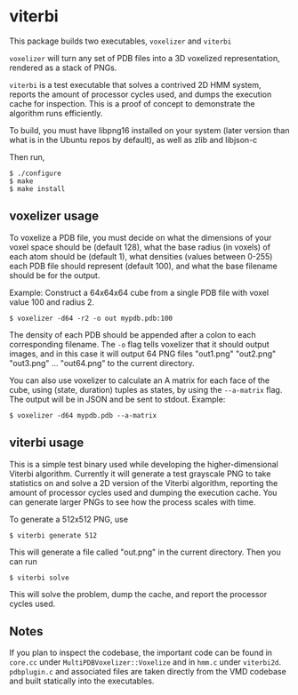 # viterbi

This package builds two executables, `voxelizer` and `viterbi`

`voxelizer` will turn any set of PDB files into a 3D voxelized representation, rendered as a stack of PNGs.

`viterbi` is a test executable that solves a contrived 2D HMM system, reports the amount of processor cycles used, and dumps the execution cache for inspection. This is a proof of concept to demonstrate the algorithm runs efficiently.

To build, you must have libpng16 installed on your system (later version than what is in the Ubuntu repos by default), as well as zlib and libjson-c

Then run,

```
$ ./configure
$ make
$ make install
```

## voxelizer usage

To voxelize a PDB file, you must decide on what the dimensions of your voxel space should be (default 128), what the base radius (in voxels) of each atom should be (default 1), what densities (values between 0-255) each PDB file should represent (default 100), and what the base filename should be for the output.

Example:
Construct a 64x64x64 cube from a single PDB file with voxel value 100 and radius 2.
```
$ voxelizer -d64 -r2 -o out mypdb.pdb:100
```

The density of each PDB should be appended after a colon to each corresponding filename. The `-o` flag tells voxelizer that it should output images, and in this case it will output 64 PNG files "out1.png" "out2.png" "out3.png" ... "out64.png" to the current directory.

You can also use voxelizer to calculate an A matrix for each face of the cube, using (state, duration) tuples as states, by using the `--a-matrix` flag. The output will be in JSON and be sent to stdout. Example:

```
$ voxelizer -d64 mypdb.pdb --a-matrix
```

## viterbi usage

This is a simple test binary used while developing the higher-dimensional Viterbi algorithm. Currently it will generate a test grayscale PNG to take statistics on and solve a 2D version of the Viterbi algorithm, reporting the amount of processor cycles used and dumping the execution cache. You can generate larger PNGs to see how the process scales with time.

To generate a 512x512 PNG, use

```
$ viterbi generate 512
```

This will generate a file called "out.png" in the current directory. Then you can run

```
$ viterbi solve 
```

This will solve the problem, dump the cache, and report the processor cycles used.

## Notes

If you plan to inspect the codebase, the important code can be found in `core.cc` under `MultiPDBVoxelizer::Voxelize` and in `hmm.c` under `viterbi2d`. `pdbplugin.c` and associated files are taken directly from the VMD codebase and built statically into the executables.
